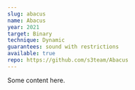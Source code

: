 ```yaml
---
slug: abacus
name: Abacus
year: 2021
target: Binary
technique: Dynamic
guarantees: sound with restrictions
available: true
repo: https://github.com/s3team/Abacus
---
```


Some content here.

